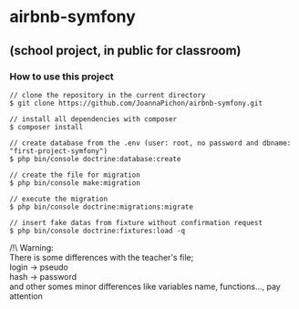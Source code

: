 # airbnb-symfony
## (school project, in public for classroom)

### How to use this project
```console
// clone the repository in the current directory
$ git clone https://github.com/JoannaPichon/airbnb-symfony.git

// install all dependencies with composer
$ composer install

// create database from the .env (user: root, no password and dbname: "first-project-symfony")
$ php bin/console doctrine:database:create

// create the file for migration
$ php bin/console make:migration

// execute the migration
$ php bin/console doctrine:migrations:migrate

// insert fake datas from fixture without confirmation request
$ php bin/console doctrine:fixtures:load -q
```

/!\ Warning:<br>
There is some differences with the teacher's file;<br>
login -> pseudo<br>
hash -> password<br>
and other somes minor differences like variables name, functions..., pay attention
